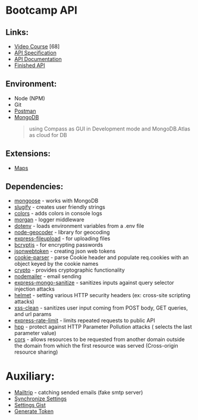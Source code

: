 # Bootcamp API

## Links:

- [Video Course](https://coursehunter.net/course/node-js-api-master-klass-s-express-i-mongodb) [68]
- [API Specification](https://gist.github.com/bradtraversy/01adb248df70fb29e98c30cf659042cf)
- [API Documentation](http://devcamper.io/)
- [Finished API](https://github.com/bradtraversy/devcamper-api)

## Environment:

- Node (NPM)
- Git
- [Postman](https://www.getpostman.com/)
- [MongoDB](https://www.mongodb.com/)
  > using Compass as GUI in Development mode and MongoDB.Atlas as cloud for DB

## Extensions:

- [Maps](https://developer.mapquest.com/)

## Dependencies:

- [mongoose](https://mongoosejs.com/) - works with MongoDB
- [slugify](https://www.npmjs.com/package/slugify) - creates user friendly strings
- [colors](https://www.npmjs.com/package/colors) - adds colors in console logs
- [morgan](https://www.npmjs.com/package/morgan) - logger middleware
- [dotenv](https://www.npmjs.com/package/dotenv) - loads environment variables from a .env file
- [node-geocoder](http://nchaulet.github.io/node-geocoder/) - library for geocoding
- [express-fileupload](https://www.npmjs.com/package/express-fileupload) - for uploading files
- [bcryptjs](https://www.npmjs.com/package/bcryptjs) - for encrypting passwords
- [jsonwebtoken](https://jwt.io/) - creating json web tokens
- [cookie-parser](https://www.npmjs.com/package/cookie-parser) - parse Cookie header and populate req.cookies with an object keyed by the cookie names
- [crypto](https://nodejs.org/api/crypto.html#crypto_crypto) - provides cryptographic functionality
- [nodemailer](https://nodemailer.com/about/) - email sending
- [express-mongo-sanitize](https://www.npmjs.com/package/mongo-sanitize) - sanitizes inputs against query selector injection attacks
- [helmet](https://helmetjs.github.io/) - setting various HTTP security headers (ex: cross-site scripting attacks)
- [xss-clean](https://www.npmjs.com/package/xss-clean) - sanitizes user input coming from POST body, GET queries, and url params
- [express-rate-limit](https://www.npmjs.com/package/express-rate-limit) - limits repeated requests to public API
- [hpp](https://www.npmjs.com/package/hpp) - protect against HTTP Parameter Pollution attacks ( selects the last parameter value)
- [cors](https://github.com/expressjs/cors) - allows resources to be requested from another domain outside the domain from which the first resource was served (Cross-origin resource sharing)

# Auxiliary:

- [Mailtrip](https://mailtrap.io/) - catching sended emails (fake smtp server)
- [Synchronize Settings](https://artslab.info/vscode/sync-vs-code-settings-between-devices)
- [Settings Gist](https://gist.github.com/aZolo77/50d2806dc21a142c0a6dad3288b48673)
- [Generate Token](https://github.com/settings/tokens/)
